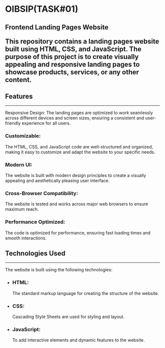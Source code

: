 # OIBSIP(TASK#01)
<h2>Frontend Landing Pages Website</h2<hr>
<p>This repository contains a  landing pages website built using HTML, CSS, and JavaScript. The purpose of this project is to create visually appealing and responsive landing pages to showcase products, services, or any other content.</p>
<h2>Features</h2><hr>
<p>Responsive Design: The landing pages are optimized to work seamlessly across different devices and screen sizes, ensuring a consistent and user-friendly experience for all users.</p>

<h3>Customizable:</h3> <span>The HTML, CSS, and JavaScript code are well-structured and organized, making it easy to customize and adapt the website to your specific needs. </span>

<h3>Modern UI:</h3> <span>The website is built with modern design principles to create a visually appealing and aesthetically pleasing user interface.</span>

<h3>Cross-Browser Compatibility:</h3> <span>The website is tested and works across major web browsers to ensure maximum reach.
</span>
<h3>Performance Optimized:</h3> <span>The code is optimized for performance, ensuring fast loading times and smooth interactions.</span>
<h2>Technologies Used</h2><hr>
<p>The website is built using the following technologies:</p>
<ul>
<li><h3>HTML:</h3><span> The standard markup language for creating the structure of the website.</span></li>

<li><h3>CSS:</h3><span>Cascading Style Sheets are used for styling and layout.</span></li>

<li><h3>JavaScript: </h3><span>To add interactive elements and dynamic features to the website.</span></li>


